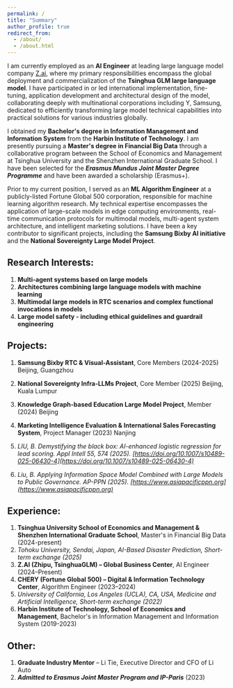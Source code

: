 ```yaml
---
permalink: /
title: "Summary"
author_profile: true
redirect_from: 
  - /about/
  - /about.html
---
```

I am currently employed as an **AI Engineer** at leading large language model company [Z.ai](https://z.ai), where my primary responsibilities encompass the global deployment and commercialization of the **Tsinghua GLM large language model**. I have participated in or led international implementation, fine-tuning, application development and architectural design of the model, collaborating deeply with multinational corporations including Y, Samsung, dedicated to efficiently transforming large model technical capabilities into practical solutions for various industries globally.

I obtained my **Bachelor's degree in Information Management and Information System** from the **Harbin Institute of Technology**. I am presently pursuing a **Master's degree in Financial Big Data** through a collaborative program between the School of Economics and Management at Tsinghua University and the Shenzhen International Graduate School. I have been selected for the ***Erasmus Mundus Joint Master Degree Programme*** and have been awarded a scholarship (Erasmus+).

Prior to my current position, I served as an **ML Algorithm Engineer** at a publicly-listed Fortune Global 500 corporation, responsible for machine learning algorithm research. My technical expertise encompasses the application of large-scale models in edge computing environments, real-time communication protocols for multimodal models, multi-agent system architecture, and intelligent marketing solutions. I have been a key contributor to significant projects, including the **Samsung Bixby AI initiative** and the **National Sovereignty Large Model Project**.

**Research Interests:**
------
1. **Multi-agent systems based on large models**
2. **Architectures combining large language models with machine learning**
3. **Multimodal large models in RTC scenarios and complex functional invocations in models**
4. **Large model safety - including ethical guidelines and guardrail engineering**

**Projects:**
------
1. **Samsung Bixby RTC & Visual-Assistant**, Core Members (2024-2025) Beijing, Guangzhou
2. **National Sovereignty Infra-LLMs Project**, Core Member (2025) Beijing, Kuala Lumpur
3. **Knowledge Graph-based Education Large Model Project**, Member (2024) Beijing
4. **Marketing Intelligence Evaluation & International Sales Forecasting System**, Project Manager (2023) Nanjing

1. *LIU, B. Demystifying the black box: AI-enhanced logistic regression for lead scoring. Appl Intell 55, 574 (2025). [https://doi.org/10.1007/s10489-025-06430-4](https://doi.org/10.1007/s10489-025-06430-4)*
2. *Liu, B. Applying Information Space Model Combined with Large Models to Public Governance. AP-PPN (2025). [https://www.asiapacificppn.org](https://www.asiapacificppn.org)*

**Experience:**
------
1. **Tsinghua University School of Economics and Management & Shenzhen International Graduate School**, Master's in Financial Big Data (2024-present)
2. *Tohoku University, Sendai, Japan, AI-Based Disaster Prediction, Short-term exchange (2025)*
3. **Z.AI (Zhipu, TsinghuaGLM) – Global Business Center**, AI Engineer (2024–Present)
4. **CHERY (Fortune Global 500) – Digital & Information Technology Center**, Algorithm Engineer (2023–2024)
5. *University of California, Los Angeles (UCLA), CA, USA, Medicine and Artificial Intelligence, Short-term exchange (2022)*
6. **Harbin Institute of Technology, School of Economics and Management**, Bachelor's in Information Management and Information System (2019-2023)

**Other:**
------
1. **Graduate Industry Mentor** – Li Tie, Executive Director and CFO of Li Auto 
2. ***Admitted to Erasmus Joint Master Program and IP-Paris*** (2023)
